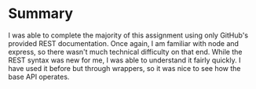 # Summary
I was able to complete the majority of this assignment using only GitHub's provided REST documentation. Once again, I am familiar with node and express, so there wasn't much technical difficulty on that end. While the REST syntax was new for me, I was able to understand it fairly quickly. I have used it before but through wrappers, so it was nice to see how the base API operates.